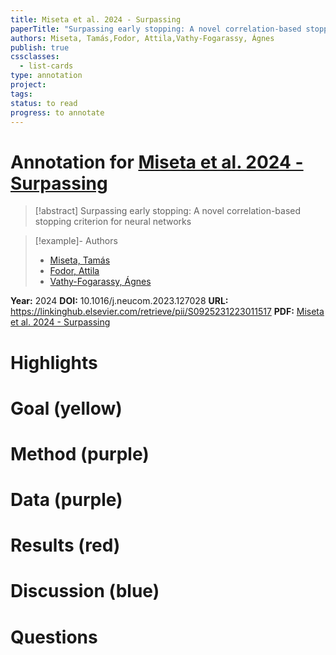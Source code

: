 ```yaml
---
title: Miseta et al. 2024 - Surpassing
paperTitle: "Surpassing early stopping: A novel correlation-based stopping criterion for neural networks"
authors: Miseta, Tamás,Fodor, Attila,Vathy-Fogarassy, Ágnes
publish: true
cssclasses:
  - list-cards
type: annotation
project:
tags:
status: to read
progress: to annotate
---
```

# Annotation for [Miseta et al. 2024 - Surpassing](Papers/References/Miseta%20et%20al.%202024%20-%20Surpassing)

> [!abstract] Surpassing early stopping: A novel correlation-based stopping criterion for neural networks

> [!example]- Authors
> - [Miseta, Tamás](Miseta%2C%20Tam%C3%A1s)
> - [Fodor, Attila](Fodor%2C%20Attila)
> - [Vathy-Fogarassy, Ágnes](Vathy-Fogarassy%2C%20%C3%81gnes)

**Year:** 2024
**DOI:** 10.1016/j.neucom.2023.127028
**URL:** https://linkinghub.elsevier.com/retrieve/pii/S0925231223011517
**PDF:** [Miseta et al. 2024 - Surpassing](Papers/PDFs/Miseta%20et%20al.%202024%20-%20Surpassing%20early%20stopping%20A%20novel%20correlation-based%20stopping%20criterion%20for%20neural%20networks.pdf)

# Highlights


# Goal (yellow)


# Method (purple)


# Data (purple)


# Results (red)


# Discussion (blue)


# Questions

